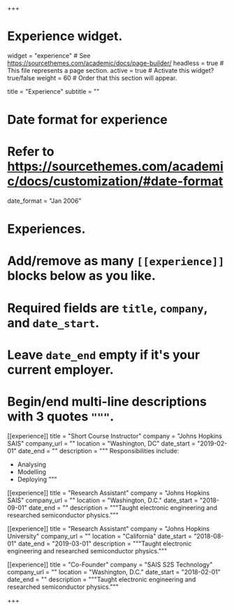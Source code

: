 +++
# Experience widget.
widget = "experience"  # See https://sourcethemes.com/academic/docs/page-builder/
headless = true  # This file represents a page section.
active = true  # Activate this widget? true/false
weight = 60  # Order that this section will appear.

title = "Experience"
subtitle = ""

# Date format for experience
#   Refer to https://sourcethemes.com/academic/docs/customization/#date-format
date_format = "Jan 2006"

# Experiences.
#   Add/remove as many `[[experience]]` blocks below as you like.
#   Required fields are `title`, `company`, and `date_start`.
#   Leave `date_end` empty if it's your current employer.
#   Begin/end multi-line descriptions with 3 quotes `"""`.
[[experience]]
  title = "Short Course Instructor"
  company = "Johns Hopkins SAIS"
  company_url = ""
  location = "Washington, DC"
  date_start = "2019-02-01"
  date_end = ""
  description = """
  Responsibilities include:
  
  * Analysing
  * Modelling
  * Deploying
  """

[[experience]]
  title = "Research Assistant"
  company = "Johns Hopkins SAIS"
  company_url = ""
  location = "Washington, D.C."
  date_start = "2018-09-01"
  date_end = ""
  description = """Taught electronic engineering and researched semiconductor physics."""
  
[[experience]]
  title = "Research Assistant"
  company = "Johns Hopkins University"
  company_url = ""
  location = "California"
  date_start = "2018-08-01"
  date_end = "2019-03-01"
  description = """Taught electronic engineering and researched semiconductor physics."""
  
  [[experience]]
  title = "Co-Founder"
  company = "SAIS S2S Technology"
  company_url = ""
  location = "Washington, D.C."
  date_start = "2018-02-01"
  date_end = ""
  description = """Taught electronic engineering and researched semiconductor physics."""

+++
